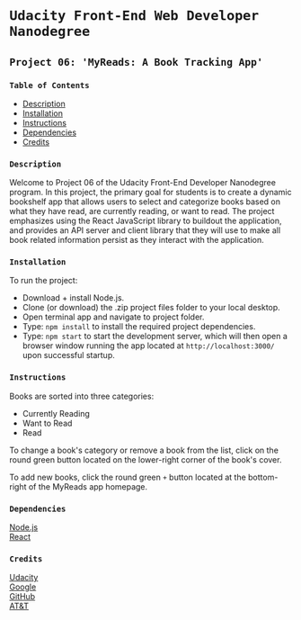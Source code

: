 <!-- Theodore Sawyer, FEND - Project 06: 'MyReads: A Book Tracking App' / README.md / 10.04.18 -->

# `Udacity Front-End Web Developer Nanodegree`

## `Project 06: 'MyReads: A Book Tracking App'`

### `Table of Contents`

* [Description](#description)
* [Installation](#installation)
* [Instructions](#instructions)
* [Dependencies](#dependencies)
* [Credits](#credits)

### `Description`

Welcome to Project 06 of the Udacity Front-End Developer Nanodegree program. In this project, the primary goal for students is to create a dynamic bookshelf app that allows users to select and categorize books based on what they have read, are currently reading, or want to read. The project emphasizes using the React JavaScript library to buildout the application, and provides an API server and client library that they will use to make all book related information persist as they interact with the application.

### `Installation`

To run the project:
* Download + install Node.js.
* Clone (or download) the .zip project files folder to your local desktop.
* Open terminal app and navigate to project folder.
* Type: `npm install` to install the required project dependencies.
* Type: `npm start` to start the development server, which will then open a browser window running the app located at `http://localhost:3000/` upon successful startup.

### `Instructions`

Books are sorted into three categories:
* Currently Reading
* Want to Read
* Read

To change a book's category or remove a book from the list, click on the round green button located on the lower-right corner of the book's cover.

To add new books, click the round green `+` button located at the bottom-right of the MyReads app homepage.

### `Dependencies`

[Node.js](https://nodejs.org/en/)  
[React](https://reactjs.org/)

### `Credits`

[Udacity](https://www.udacity.com/course/front-end-web-developer-nanodegree--nd001)  
[Google](https://www.udacity.com/google)  
[GitHub](https://blog.udacity.com/2016/03/github-and-udacity-together-again.html)  
[AT&T](http://about.att.com/story/att_and_udacity_launch_online_training_program_nanodegree.html)
